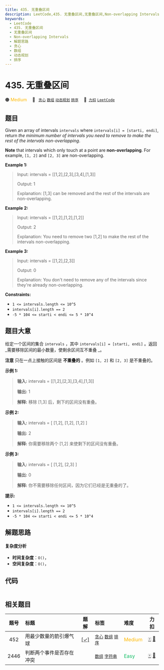 ```yaml
---
title: 435. 无重叠区间
description: LeetCode,435. 无重叠区间,无重叠区间,Non-overlapping Intervals,解题思路,贪心,数组,动态规划,排序
keywords:
  - LeetCode
  - 435. 无重叠区间
  - 无重叠区间
  - Non-overlapping Intervals
  - 解题思路
  - 贪心
  - 数组
  - 动态规划
  - 排序
---
```


# 435. 无重叠区间

🟠 <font color=#ffb800>Medium</font>&emsp; 🔖&ensp; [`贪心`](/tag/greedy.md) [`数组`](/tag/array.md) [`动态规划`](/tag/dynamic-programming.md) [`排序`](/tag/sorting.md)&emsp; 🔗&ensp;[`力扣`](https://leetcode.cn/problems/non-overlapping-intervals) [`LeetCode`](https://leetcode.com/problems/non-overlapping-intervals)

## 题目

Given an array of intervals `intervals` where `intervals[i] = [starti, endi]`,
return _the minimum number of intervals you need to remove to make the rest of
the intervals non-overlapping_.

**Note** that intervals which only touch at a point are **non-overlapping**.
For example, `[1, 2]` and `[2, 3]` are non-overlapping.



**Example 1:**

> Input: intervals = [[1,2],[2,3],[3,4],[1,3]]
> 
> Output: 1
> 
> Explanation: [1,3] can be removed and the rest of the intervals are non-overlapping.

**Example 2:**

> Input: intervals = [[1,2],[1,2],[1,2]]
> 
> Output: 2
> 
> Explanation: You need to remove two [1,2] to make the rest of the intervals non-overlapping.

**Example 3:**

> Input: intervals = [[1,2],[2,3]]
> 
> Output: 0
> 
> Explanation: You don't need to remove any of the intervals since they're already non-overlapping.

**Constraints:**

  * `1 <= intervals.length <= 10^5`
  * `intervals[i].length == 2`
  * `-5 * 104 <= starti < endi <= 5 * 10^4`


## 题目大意

给定一个区间的集合 `intervals` ，其中 `intervals[i] = [starti, endi]` 。返回
_需要移除区间的最小数量，使剩余区间互不重叠  _。

**注意**  只在一点上接触的区间是 **不重叠的** 。例如 `[1, 2]` 和 `[2, 3]` 是不重叠的。



**示例 1:**

> 
> 
> 
> 
> 
> **输入:** intervals = [[1,2],[2,3],[3,4],[1,3]]
> 
> **输出:** 1
> 
> **解释:** 移除 [1,3] 后，剩下的区间没有重叠。
> 
> 

**示例 2:**

> 
> 
> 
> 
> 
> **输入:** intervals = [ [1,2], [1,2], [1,2] ]
> 
> **输出:** 2
> 
> **解释:** 你需要移除两个 [1,2] 来使剩下的区间没有重叠。
> 
> 

**示例 3:**

> 
> 
> 
> 
> 
> **输入:** intervals = [ [1,2], [2,3] ]
> 
> **输出:** 0
> 
> **解释:** 你不需要移除任何区间，因为它们已经是无重叠的了。
> 
> 



**提示:**

  * `1 <= intervals.length <= 10^5`
  * `intervals[i].length == 2`
  * `-5 * 104 <= starti < endi <= 5 * 10^4`


## 解题思路

#### 复杂度分析

- **时间复杂度**：`O()`，
- **空间复杂度**：`O()`，

## 代码

```javascript

```

## 相关题目

<!-- prettier-ignore -->
| 题号 | 标题 | 题解 | 标签 | 难度 | 力扣 |
| :------: | :------ | :------: | :------ | :------ | :------: |
| 452 | 用最少数量的箭引爆气球 | [[✓]](/problem/0452.md) |  [`贪心`](/tag/greedy.md) [`数组`](/tag/array.md) [`排序`](/tag/sorting.md) | <font color=#ffb800>Medium</font> | [🀄️](https://leetcode.cn/problems/minimum-number-of-arrows-to-burst-balloons) [🔗](https://leetcode.com/problems/minimum-number-of-arrows-to-burst-balloons) |
| 2446 | 判断两个事件是否存在冲突 |  |  [`数组`](/tag/array.md) [`字符串`](/tag/string.md) | <font color=#15bd66>Easy</font> | [🀄️](https://leetcode.cn/problems/determine-if-two-events-have-conflict) [🔗](https://leetcode.com/problems/determine-if-two-events-have-conflict) |